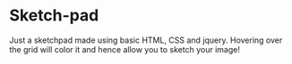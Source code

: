 # Sketch-pad
Just a sketchpad made using basic HTML, CSS and jquery. Hovering over the grid will color it and hence allow you to sketch your image!
